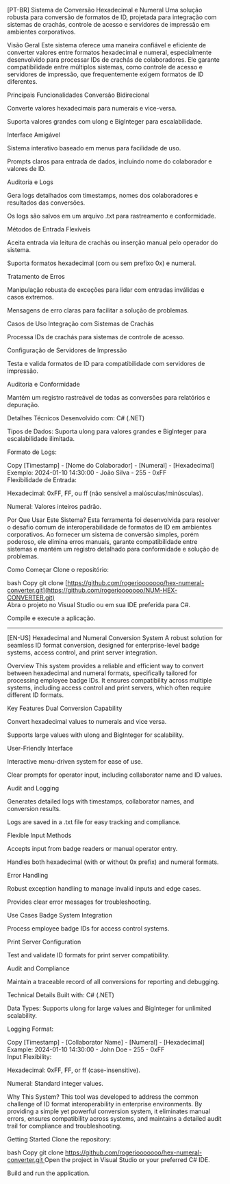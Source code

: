 [PT-BR]
Sistema de Conversão Hexadecimal e Numeral
Uma solução robusta para conversão de formatos de ID, projetada para integração com sistemas de crachás, controle de acesso e servidores de impressão em ambientes corporativos.

Visão Geral
Este sistema oferece uma maneira confiável e eficiente de converter valores entre formatos hexadecimal e numeral, especialmente desenvolvido para processar IDs de crachás de colaboradores. Ele garante compatibilidade entre múltiplos sistemas, como controle de acesso e servidores de impressão, que frequentemente exigem formatos de ID diferentes.

Principais Funcionalidades
Conversão Bidirecional

Converte valores hexadecimais para numerais e vice-versa.

Suporta valores grandes com ulong e BigInteger para escalabilidade.

Interface Amigável

Sistema interativo baseado em menus para facilidade de uso.

Prompts claros para entrada de dados, incluindo nome do colaborador e valores de ID.

Auditoria e Logs

Gera logs detalhados com timestamps, nomes dos colaboradores e resultados das conversões.

Os logs são salvos em um arquivo .txt para rastreamento e conformidade.

Métodos de Entrada Flexíveis

Aceita entrada via leitura de crachás ou inserção manual pelo operador do sistema.

Suporta formatos hexadecimal (com ou sem prefixo 0x) e numeral.

Tratamento de Erros

Manipulação robusta de exceções para lidar com entradas inválidas e casos extremos.

Mensagens de erro claras para facilitar a solução de problemas.

Casos de Uso
Integração com Sistemas de Crachás

Processa IDs de crachás para sistemas de controle de acesso.

Configuração de Servidores de Impressão

Testa e valida formatos de ID para compatibilidade com servidores de impressão.

Auditoria e Conformidade

Mantém um registro rastreável de todas as conversões para relatórios e depuração.

Detalhes Técnicos
Desenvolvido com: C# (.NET)

Tipos de Dados: Suporta ulong para valores grandes e BigInteger para escalabilidade ilimitada.

Formato de Logs:

Copy
[Timestamp] - [Nome do Colaborador] - [Numeral] - [Hexadecimal]  
Exemplo: 2024-01-10 14:30:00 - João Silva - 255 - 0xFF  
Flexibilidade de Entrada:

Hexadecimal: 0xFF, FF, ou ff (não sensível a maiúsculas/minúsculas).

Numeral: Valores inteiros padrão.

Por Que Usar Este Sistema?
Esta ferramenta foi desenvolvida para resolver o desafio comum de interoperabilidade de formatos de ID em ambientes corporativos. Ao fornecer um sistema de conversão simples, porém poderoso, ele elimina erros manuais, garante compatibilidade entre sistemas e mantém um registro detalhado para conformidade e solução de problemas.

Como Começar
Clone o repositório:

bash
Copy
git clone [https://github.com/rogeriooooooo/hex-numeral-converter.git](https://github.com/rogeriooooooo/NUM-HEX-CONVERTER.git)  
Abra o projeto no Visual Studio ou em sua IDE preferida para C#.

Compile e execute a aplicação.

----------------------------------------------------------
[EN-US]
Hexadecimal and Numeral Conversion System
A robust solution for seamless ID format conversion, designed for enterprise-level badge systems, access control, and print server integration.

Overview
This system provides a reliable and efficient way to convert between hexadecimal and numeral formats, specifically tailored for processing employee badge IDs. It ensures compatibility across multiple systems, including access control and print servers, which often require different ID formats.

Key Features
Dual Conversion Capability

Convert hexadecimal values to numerals and vice versa.

Supports large values with ulong and BigInteger for scalability.

User-Friendly Interface

Interactive menu-driven system for ease of use.

Clear prompts for operator input, including collaborator name and ID values.

Audit and Logging

Generates detailed logs with timestamps, collaborator names, and conversion results.

Logs are saved in a .txt file for easy tracking and compliance.

Flexible Input Methods

Accepts input from badge readers or manual operator entry.

Handles both hexadecimal (with or without 0x prefix) and numeral formats.

Error Handling

Robust exception handling to manage invalid inputs and edge cases.

Provides clear error messages for troubleshooting.

Use Cases
Badge System Integration

Process employee badge IDs for access control systems.

Print Server Configuration

Test and validate ID formats for print server compatibility.

Audit and Compliance

Maintain a traceable record of all conversions for reporting and debugging.

Technical Details
Built with: C# (.NET)

Data Types: Supports ulong for large values and BigInteger for unlimited scalability.

Logging Format:

Copy
[Timestamp] - [Collaborator Name] - [Numeral] - [Hexadecimal]  
Example: 2024-01-10 14:30:00 - John Doe - 255 - 0xFF  
Input Flexibility:

Hexadecimal: 0xFF, FF, or ff (case-insensitive).

Numeral: Standard integer values.

Why This System?
This tool was developed to address the common challenge of ID format interoperability in enterprise environments. By providing a simple yet powerful conversion system, it eliminates manual errors, ensures compatibility across systems, and maintains a detailed audit trail for compliance and troubleshooting.

Getting Started
Clone the repository:

bash
Copy
git clone [https://github.com/rogeriooooooo/hex-numeral-converter.git ](https://github.com/rogeriooooooo/NUM-HEX-CONVERTER.git) 
Open the project in Visual Studio or your preferred C# IDE.

Build and run the application.
